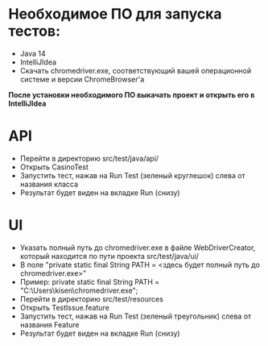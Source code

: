 # Необходимое ПО для запуска тестов:
* Java 14
* IntelliJIdea
* Скачать chromedriver.exe, соответствующий вашей операционной системе и версии ChromeBrowser'а

**После установки необходимого ПО выкачать проект**
**и открыть его в IntelliJIdea**

# API
* Перейти в директорию src/test/java/api/
* Открыть CasinoTest
* Запустить тест, нажав на Run Test (зеленый круглешок) слева от названия класса
* Результат будет виден на вкладке Run (снизу)

# UI
* Указать полный путь до chromedriver.exe в файле WebDriverCreator, который находится по пути проекта src/test/java/ui/
* В поле "private static final String PATH = <здесь будет полный путь до chromedriver.exe>"
* Пример: private static final String PATH = "C:\\Users\\kisen\\chromedriver.exe";
* Перейти в директорию src/test/resources
* Открыть TestIssue.feature
* Запустить тест, нажав на Run Test (зеленый треугольник) слева от названия Feature
* Результат будет виден на вкладке Run (снизу)
